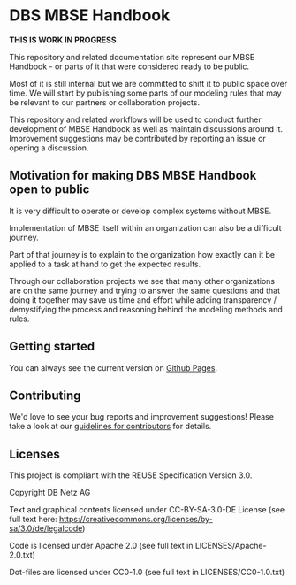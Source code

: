 <!--
 ~ SPDX-FileCopyrightText: Copyright DB Netz AG and contributors
 ~ SPDX-License-Identifier: CC-BY-SA-3.0-DE
 -->

# DBS MBSE Handbook

**THIS IS WORK IN PROGRESS**

This repository and related documentation site represent our MBSE Handbook - or parts of it that were considered ready to be public.

Most of it is still internal but we are committed to shift it to public space over time. 
We will start by publishing some parts of our modeling rules that may be relevant to our partners or collaboration projects.

This repository and related workflows will be used to conduct further development of MBSE Handbook as well as maintain discussions around it.
Improvement suggestions may be contributed by reporting an issue or opening a discussion.

## Motivation for making DBS MBSE Handbook open to public

It is very difficult to operate or develop complex systems without MBSE. 

Implementation of MBSE itself within an organization can also be a difficult journey. 

Part of that journey is to explain to the organization how exactly can it be applied to a task at hand to get the expected results.

Through our collaboration projects we see that many other organizations are on the same journey and trying to answer the same questions and that doing it together may save us time and effort while adding transparency / demystifying the process and reasoning behind the modeling methods and rules.


## Getting started

You can always see the current version on [Github Pages](https://dsd-dbs.github.io/mbse-handbook/).

## Contributing

We'd love to see your bug reports and improvement suggestions! Please take a look at our [guidelines for contributors](CONTRIBUTING.md) for details.

## Licenses

This project is compliant with the REUSE Specification Version 3.0.

Copyright DB Netz AG

Text and graphical contents licensed under CC-BY-SA-3.0-DE License (see full text here: https://creativecommons.org/licenses/by-sa/3.0/de/legalcode)

Code is licensed under Apache 2.0 (see full text in LICENSES/Apache-2.0.txt)

Dot-files are licensed under CC0-1.0 (see full text in LICENSES/CC0-1.0.txt)
